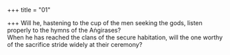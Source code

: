 +++
title = "01"

+++
Will he, hastening to the cup of the men seeking the gods, listen properly  to the hymns of the Aṅgirases?  
When he has reached the clans of the secure habitation, will the one  worthy of the sacrifice stride widely at their ceremony?  